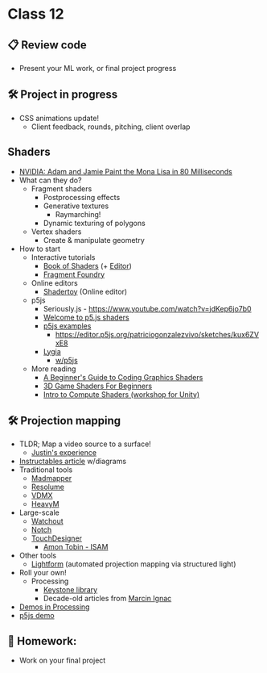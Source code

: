 # Class 12

## 📋 Review code

* Present your ML work, or final project progress

## 🛠️ Project in progress

* CSS animations update!
  * Client feedback, rounds, pitching, client overlap

## Shaders

* [NVIDIA: Adam and Jamie Paint the Mona Lisa in 80 Milliseconds](https://www.youtube.com/watch?v=WmW6SD-EHVY)
* What can they do?
  * Fragment shaders
    * Postprocessing effects
    * Generative textures
      * Raymarching!
    * Dynamic texturing of polygons
  * Vertex shaders
    * Create & manipulate geometry
* How to start
  * Interactive tutorials
    * [Book of Shaders](http://thebookofshaders.com/) (+ [Editor](http://editor.thebookofshaders.com/))
    * [Fragment Foundry](http://hughsk.io/fragment-foundry/)
  * Online editors
    * [Shadertoy](http://shadertoy.com) (Online editor)
  * p5js
    * Seriously.js - https://www.youtube.com/watch?v=jdKep6jo7b0
    * [Welcome to p5.js shaders](https://itp-xstory.github.io/p5js-shaders/)
    * [p5js examples](https://github.com/aferriss/p5jsShaderExamples)
      * https://editor.p5js.org/patriciogonzalezvivo/sketches/kux6ZVxE8
    * [Lygia](https://lygia.xyz/)
      * [w/p5js](https://editor.p5js.org/patriciogonzalezvivo/sketches)
  * More reading
    * [A Beginner's Guide to Coding Graphics Shaders](https://gamedevelopment.tutsplus.com/tutorials/a-beginners-guide-to-coding-graphics-shaders--cms-23313)
    * [3D Game Shaders For Beginners](https://github.com/lettier/3d-game-shaders-for-beginners)
    * [Intro to Compute Shaders (workshop for Unity)](https://paprika.studio/workshops/compute/index.html)

## 🛠️ Projection mapping

* TLDR; Map a video source to a surface!
  * [Justin's experience](https://cacheflowe.com/code/installation/nike-maker-experience)
* [Instructables article](https://www.instructables.com/Projection-mapping/) w/diagrams
* Traditional tools
  * [Madmapper](https://madmapper.com/)
  * [Resolume](https://resolume.com/)
  * [VDMX](https://vidvox.net/)
  * [HeavyM](https://heavym.net/en/)
* Large-scale
  * [Watchout](https://www.dataton.com/us)
  * [Notch](https://www.notch.one/)
  * [TouchDesigner](https://docs.derivative.ca/Projection_mapping)
    * [Amon Tobin - ISAM](https://www.youtube.com/watch?v=XqyEZ0GwS3E)
* Other tools
  * [Lightform](https://lightform.com/) (automated projection mapping via structured light)
* Roll your own!
  * Processing
    * [Keystone library](http://keystonep5.sourceforge.net/)
    * Decade-old articles from [Marcin Ignac](http://marcinignac.com/blog/technology/processing.org/)
* [Demos in Processing](https://github.com/cacheflowe/haxademic/tree/master/src/com/haxademic/demo/draw/mapping)
* [p5js demo](https://editor.p5js.org/cacheflowe/sketches/SJ1pWEvT9)

## 📝 Homework:

* Work on your final project
